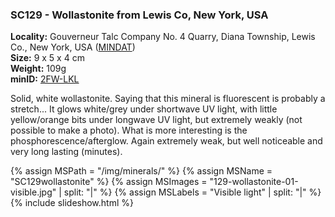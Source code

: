 
### <a name="SC129"></a> SC129 - Wollastonite from Lewis Co, New York, USA

**Locality:** Gouverneur Talc Company No. 4 Quarry, Diana Township, Lewis Co., New York, USA ([MINDAT](https://www.mindat.org/loc-15933.html))  
**Size:** 9 x 5 x 4 cm  
**Weight:** 109g  
**minID:** [2FW-LKL](https://www.mindat.org/2FW-LKL)

Solid, white wollastonite. Saying that this mineral is fluorescent is probably
a stretch... It glows white/grey under shortwave UV light, with little yellow/orange
bits under longwave UV light, but extremely weakly (not possible to make a photo). What
is more interesting is the phosphorescence/afterglow. Again extremely weak, but
well noticeable and very long lasting (minutes).

{% assign MSPath = "/img/minerals/" %}
{% assign MSName = "SC129wollastonite" %}
{% assign MSImages = "129-wollastonite-01-visible.jpg" | split: "|" %}
{% assign MSLabels = "Visible light" | split: "|" %}
{% include slideshow.html %}

